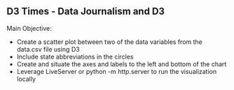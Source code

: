## D3 Times - Data Journalism and D3

Main Objective:
- Create a scatter plot between two of the data variables from the data.csv file using D3
- Include state abbreviations in the circles
- Create and situate the axes and labels to the left and bottom of the chart
- Leverage LiveServer or python -m http.server to run the visualization locally


